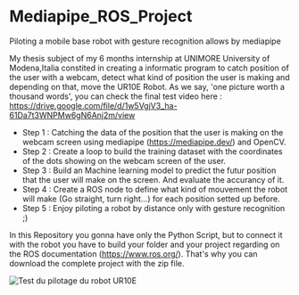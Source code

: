 # Mediapipe_ROS_Project
Piloting a mobile base robot with gesture recognition allows by mediapipe

My thesis subject of my 6 months internship at UNIMORE University of Modena,Italia constited in creating a informatic program to catch position of the user with a webcam, detect what kind of position the user is making and depending on that, move the UR10E Robot. As we say, 'one picture worth a thousand words', you can check the final test video here : https://drive.google.com/file/d/1w5VgjV3_ha-61Da7t3WNPMw6gN6Anj2m/view

- Step 1 : Catching the data of the position that the user is making on the webcam screen using mediapipe (https://mediapipe.dev/) and OpenCV.
- Step 2 : Create a loop to build the training dataset with the coordinates of the dots showing on the webcam screen of the user.
- Step 3 : Build an Machine learning model to predict the futur position that the user will make on the screen. And evaluate the accurancy of it.
- Step 4 : Create a ROS node to define what kind of mouvement the robot will make (Go straight, turn right...) for each position setted up before.
- Step 5 : Enjoy piloting a robot by distance only with gesture recognition ;)

In this Repository you gonna have only the Python Script, but to connect it with the robot you have to build your folder and your project regarding on the ROS documentation (https://www.ros.org/).
That's why you can download the complete project with the zip file.

<picture>
 <source media="(prefers-color-scheme: dark)" srcset="C:\Users\User\Desktop\Test pilotage robot.png">
 <source media="(prefers-color-scheme: light)" srcset="C:\Users\User\Desktop\Test pilotage robot.png">
 <img alt="Test du pilotage du robot UR10E" src="C:\Users\User\Desktop\Test pilotage robot.png">
</picture>
